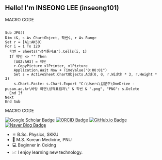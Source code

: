 ## Hello! I'm INSEONG LEE (inseong101)


MACRO CODE
<pre><code>
Sub JPG()
Dim i&, s As ChartObject, 학번$, r As Range
Set r = [A1:AK50]
For i = 1 To 120
  학번 = Sheets("성적통지표").Cells(i, 1)
  If 학번 <> "" Then
    [AG2:AH3] = 학번
    r.CopyPicture xlPrinter, xlPicture
    Application.Wait Now + TimeValue("0:00:01")
    Set s = ActiveSheet.ChartObjects.Add(0, 0, r.Width * 3, r.Height * 3)
    s.Chart.Paste: s.Chart.Export "C:\Users\김문주\OneDrive - pusan.ac.kr\바탕 화면\성적표캡차\" & 학번 & ".png", "PNG": s.Delete
  End If
Next
End Sub
</code></pre>
MACRO CODE

[![Google Scholar Badge](https://img.shields.io/badge/-Google%20Scholar-4285F4?style=flat-square&logo=Google-Scholar&logoColor=white&link=https://scholar.google.com/citations?user=GeOAGbwAAAAJ)](https://scholar.google.com/citations?user=GeOAGbwAAAAJ) [![ORCID Badge](https://img.shields.io/badge/-ORCID-A6CE39?style=flat-square&logo=ORCID&logoColor=white&link=https://orcid.org/0000-0002-7423-0090)](https://orcid.org/0000-0001-7445-3983) [![GitHub.io Badge](https://img.shields.io/badge/-GitHub.io-181717?style=flat-square&logo=GitHub&logoColor=white&link=https://inseong101.github.io)](https://inseong101.github.io) [![Naver Blog Badge](https://img.shields.io/badge/-Naver%20Blog-03C75A?style=flat-square&logo=Naver&logoColor=white&link=https://blog.naver.com/pnu_kmed)](https://blog.naver.com/pnu_kmed)


- ⚛️ B.Sc. Physics, SKKU
- 🌿 M.S. Korean Medicine, PNU 
- 💻 Beginner in Coidng
- 📈 I enjoy learning new technology.
